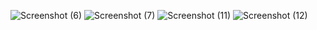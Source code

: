 ![Screenshot (6)](https://github.com/user-attachments/assets/eb053d6b-03c6-4324-85eb-dd70f894eb77)
![Screenshot (7)](https://github.com/user-attachments/assets/72e667bf-9bb8-4c48-9b86-207eea1f1b1f)
![Screenshot (11)](https://github.com/user-attachments/assets/d085815b-32f2-422c-8959-a7ff84e03a8b)
![Screenshot (12)](https://github.com/user-attachments/assets/4e10c728-bf32-449c-a80b-2a193358f892)
